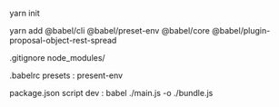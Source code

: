yarn init 

yarn add @babel/cli @babel/preset-env @babel/core @babel/plugin-proposal-object-rest-spread

.gitignore 
    node_modules/

.babelrc 
    presets : present-env

package.json 
    script dev : babel ./main.js -o ./bundle.js
